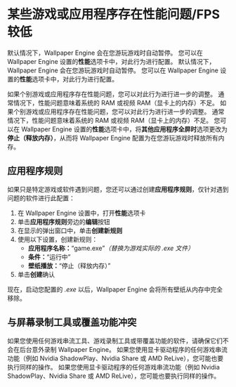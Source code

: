 # 某些游戏或应用程序存在性能问题/FPS 较低

默认情况下，Wallpaper Engine 会在您游玩游戏时自动暂停。 您可以在 Wallpaper Engine 设置的**性能**选项卡中，对此行为进行配置。 默认情况下，Wallpaper Engine 会在您游玩游戏时自动暂停。 您可以在 Wallpaper Engine 设置的**性能**选项卡中，对此行为进行配置。

如果个别游戏或应用程序存在性能问题，您可以对此行为进行进一步的调整。 通常情况下，性能问题意味着系统的 RAM 或视频 RAM（显卡上的内存）不足。 如果个别游戏或应用程序存在性能问题，您可以对此行为进行进一步的调整。 通常情况下，性能问题意味着系统的 RAM 或视频 RAM（显卡上的内存）不足。 您可以在 Wallpaper Engine 设置的**性能**选项卡中，将**其他应用程序全屏时**选项更改为**停止（释放内存）**，从而将 Wallpaper Engine 配置为在您游玩游戏时释放所有内存。

## 应用程序规则

如果只是特定游戏或软件遇到问题，您还可以通过创建**应用程序规则**，仅针对遇到问题的软件进行此配置：

1. 在 Wallpaper Engine 设置中，打开**性能**选项卡
2. 单击**应用程序规则**旁边的**编辑**按钮
3. 在显示的弹出窗口中，单击**创建新规则**
4. 使用以下设置，创建新规则：
    * **应用程序名称：**“game.exe”*（替换为游戏实际的 .exe 文件）*
    * **条件：**“运行中”
    * **壁纸播放：**“停止（释放内存）”
5. 单击**创建**确认

现在，启动您配置的 *.exe* 以后，Wallpaper Engine 会将所有壁纸从内存中完全移除。

## 与屏幕录制工具或覆盖功能冲突

如果您使用任何游戏串流工具、游戏录制工具或带覆盖功能的软件，请确保它们不会在后台意外录制 Wallpaper Engine。 如果您使用显卡驱动程序的任何游戏串流功能（例如 Nvidia ShadowPlay、Nvidia Share 或 AMD ReLive），您可能也要执行同样的操作。 如果您使用显卡驱动程序的任何游戏串流功能（例如 Nvidia ShadowPlay、Nvidia Share 或 AMD ReLive），您可能也要执行同样的操作。
